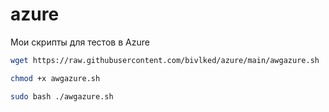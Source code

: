 # azure
Мои скрипты для тестов в Azure

```bash
wget https://raw.githubusercontent.com/bivlked/azure/main/awgazure.sh
```

```bash
chmod +x awgazure.sh
```

```bash
sudo bash ./awgazure.sh
```
